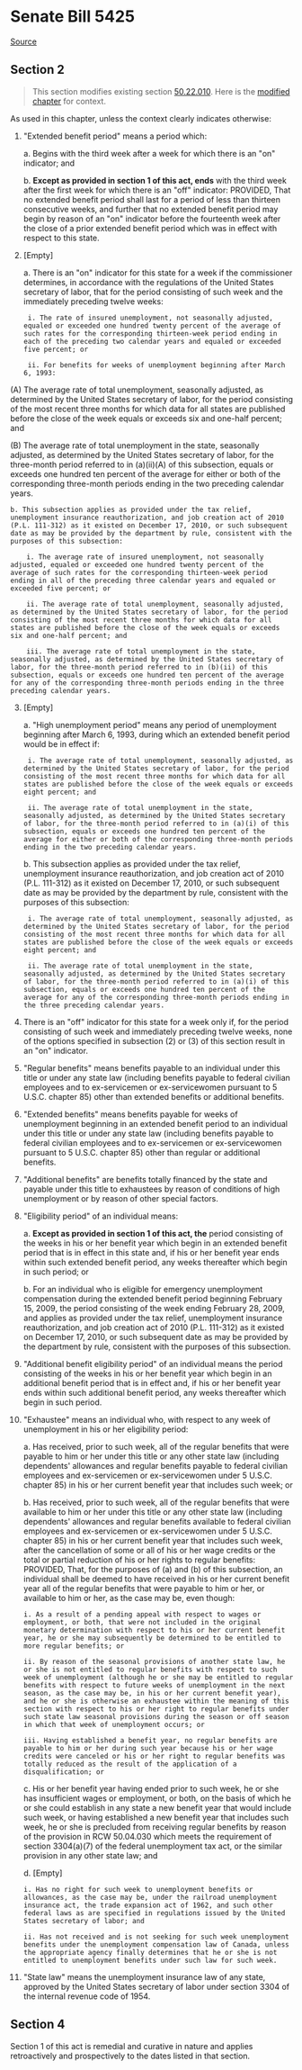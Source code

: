 # Senate Bill 5425

[Source](http://lawfilesext.leg.wa.gov/biennium/2021-22/Xml/Bills/Senate%20Bills/5425.xml)
## Section 2
> This section modifies existing section [50.22.010](/rcw/50_unemployment_compensation/50.22_extended_and_additional_benefits.md). Here is the [modified chapter](rcw/50_unemployment_compensation/50.22_extended_and_additional_benefits.md) for context.

As used in this chapter, unless the context clearly indicates otherwise:

1. "Extended benefit period" means a period which:

    a. Begins with the third week after a week for which there is an "on" indicator; and

    b. **Except as provided in section 1 of this act, ends** with the third week after the first week for which there is an "off" indicator: PROVIDED, That no extended benefit period shall last for a period of less than thirteen consecutive weeks, and further that no extended benefit period may begin by reason of an "on" indicator before the fourteenth week after the close of a prior extended benefit period which was in effect with respect to this state.

2. [Empty]

    a. There is an "on" indicator for this state for a week if the commissioner determines, in accordance with the regulations of the United States secretary of labor, that for the period consisting of such week and the immediately preceding twelve weeks:

        i. The rate of insured unemployment, not seasonally adjusted, equaled or exceeded one hundred twenty percent of the average of such rates for the corresponding thirteen-week period ending in each of the preceding two calendar years and equaled or exceeded five percent; or

        ii. For benefits for weeks of unemployment beginning after March 6, 1993:

(A) The average rate of total unemployment, seasonally adjusted, as determined by the United States secretary of labor, for the period consisting of the most recent three months for which data for all states are published before the close of the week equals or exceeds six and one-half percent; and

(B) The average rate of total unemployment in the state, seasonally adjusted, as determined by the United States secretary of labor, for the three-month period referred to in (a)(ii)(A) of this subsection, equals or exceeds one hundred ten percent of the average for either or both of the corresponding three-month periods ending in the two preceding calendar years.

    b. This subsection applies as provided under the tax relief, unemployment insurance reauthorization, and job creation act of 2010 (P.L. 111-312) as it existed on December 17, 2010, or such subsequent date as may be provided by the department by rule, consistent with the purposes of this subsection:

        i. The average rate of insured unemployment, not seasonally adjusted, equaled or exceeded one hundred twenty percent of the average of such rates for the corresponding thirteen-week period ending in all of the preceding three calendar years and equaled or exceeded five percent; or

        ii. The average rate of total unemployment, seasonally adjusted, as determined by the United States secretary of labor, for the period consisting of the most recent three months for which data for all states are published before the close of the week equals or exceeds six and one-half percent; and

        iii. The average rate of total unemployment in the state, seasonally adjusted, as determined by the United States secretary of labor, for the three-month period referred to in (b)(ii) of this subsection, equals or exceeds one hundred ten percent of the average for any of the corresponding three-month periods ending in the three preceding calendar years.

3. [Empty]

    a. "High unemployment period" means any period of unemployment beginning after March 6, 1993, during which an extended benefit period would be in effect if:

        i. The average rate of total unemployment, seasonally adjusted, as determined by the United States secretary of labor, for the period consisting of the most recent three months for which data for all states are published before the close of the week equals or exceeds eight percent; and

        ii. The average rate of total unemployment in the state, seasonally adjusted, as determined by the United States secretary of labor, for the three-month period referred to in (a)(i) of this subsection, equals or exceeds one hundred ten percent of the average for either or both of the corresponding three-month periods ending in the two preceding calendar years.

    b. This subsection applies as provided under the tax relief, unemployment insurance reauthorization, and job creation act of 2010 (P.L. 111-312) as it existed on December 17, 2010, or such subsequent date as may be provided by the department by rule, consistent with the purposes of this subsection:

        i. The average rate of total unemployment, seasonally adjusted, as determined by the United States secretary of labor, for the period consisting of the most recent three months for which data for all states are published before the close of the week equals or exceeds eight percent; and

        ii. The average rate of total unemployment in the state, seasonally adjusted, as determined by the United States secretary of labor, for the three-month period referred to in (a)(i) of this subsection, equals or exceeds one hundred ten percent of the average for any of the corresponding three-month periods ending in the three preceding calendar years.

4. There is an "off" indicator for this state for a week only if, for the period consisting of such week and immediately preceding twelve weeks, none of the options specified in subsection (2) or (3) of this section result in an "on" indicator.

5. "Regular benefits" means benefits payable to an individual under this title or under any state law (including benefits payable to federal civilian employees and to ex-servicemen or ex-servicewomen pursuant to 5 U.S.C. chapter 85) other than extended benefits or additional benefits.

6. "Extended benefits" means benefits payable for weeks of unemployment beginning in an extended benefit period to an individual under this title or under any state law (including benefits payable to federal civilian employees and to ex-servicemen or ex-servicewomen pursuant to 5 U.S.C. chapter 85) other than regular or additional benefits.

7. "Additional benefits" are benefits totally financed by the state and payable under this title to exhaustees by reason of conditions of high unemployment or by reason of other special factors.

8. "Eligibility period" of an individual means:

    a. **Except as provided in section 1 of this act, the** period consisting of the weeks in his or her benefit year which begin in an extended benefit period that is in effect in this state and, if his or her benefit year ends within such extended benefit period, any weeks thereafter which begin in such period; or

    b. For an individual who is eligible for emergency unemployment compensation during the extended benefit period beginning February 15, 2009, the period consisting of the week ending February 28, 2009, and applies as provided under the tax relief, unemployment insurance reauthorization, and job creation act of 2010 (P.L. 111-312) as it existed on December 17, 2010, or such subsequent date as may be provided by the department by rule, consistent with the purposes of this subsection.

9. "Additional benefit eligibility period" of an individual means the period consisting of the weeks in his or her benefit year which begin in an additional benefit period that is in effect and, if his or her benefit year ends within such additional benefit period, any weeks thereafter which begin in such period.

10. "Exhaustee" means an individual who, with respect to any week of unemployment in his or her eligibility period:

    a. Has received, prior to such week, all of the regular benefits that were payable to him or her under this title or any other state law (including dependents' allowances and regular benefits payable to federal civilian employees and ex-servicemen or ex-servicewomen under 5 U.S.C. chapter 85) in his or her current benefit year that includes such week; or

    b. Has received, prior to such week, all of the regular benefits that were available to him or her under this title or any other state law (including dependents' allowances and regular benefits available to federal civilian employees and ex-servicemen or ex-servicewomen under 5 U.S.C. chapter 85) in his or her current benefit year that includes such week, after the cancellation of some or all of his or her wage credits or the total or partial reduction of his or her rights to regular benefits: PROVIDED, That, for the purposes of (a) and (b) of this subsection, an individual shall be deemed to have received in his or her current benefit year all of the regular benefits that were payable to him or her, or available to him or her, as the case may be, even though:

        i. As a result of a pending appeal with respect to wages or employment, or both, that were not included in the original monetary determination with respect to his or her current benefit year, he or she may subsequently be determined to be entitled to more regular benefits; or

        ii. By reason of the seasonal provisions of another state law, he or she is not entitled to regular benefits with respect to such week of unemployment (although he or she may be entitled to regular benefits with respect to future weeks of unemployment in the next season, as the case may be, in his or her current benefit year), and he or she is otherwise an exhaustee within the meaning of this section with respect to his or her right to regular benefits under such state law seasonal provisions during the season or off season in which that week of unemployment occurs; or

        iii. Having established a benefit year, no regular benefits are payable to him or her during such year because his or her wage credits were canceled or his or her right to regular benefits was totally reduced as the result of the application of a disqualification; or

    c. His or her benefit year having ended prior to such week, he or she has insufficient wages or employment, or both, on the basis of which he or she could establish in any state a new benefit year that would include such week, or having established a new benefit year that includes such week, he or she is precluded from receiving regular benefits by reason of the provision in RCW 50.04.030 which meets the requirement of section 3304(a)(7) of the federal unemployment tax act, or the similar provision in any other state law; and

    d. [Empty]

        i. Has no right for such week to unemployment benefits or allowances, as the case may be, under the railroad unemployment insurance act, the trade expansion act of 1962, and such other federal laws as are specified in regulations issued by the United States secretary of labor; and

        ii. Has not received and is not seeking for such week unemployment benefits under the unemployment compensation law of Canada, unless the appropriate agency finally determines that he or she is not entitled to unemployment benefits under such law for such week.

11. "State law" means the unemployment insurance law of any state, approved by the United States secretary of labor under section 3304 of the internal revenue code of 1954.


## Section 4
Section 1 of this act is remedial and curative in nature and applies retroactively and prospectively to the dates listed in that section.
